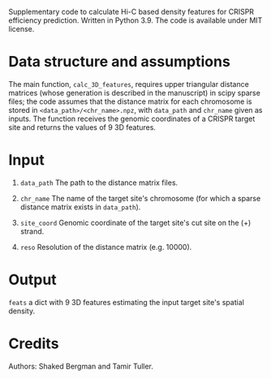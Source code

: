 Supplementary code to calculate Hi-C based density features for CRISPR efficiency prediction. Written in Python 3.9. The code is available under MIT license.

# Data structure and assumptions
The main function, ```calc_3D_features```, requires upper triangular distance matrices (whose generation is described in the manuscript) in scipy sparse files; the code assumes that the distance matrix for each chromosome is stored in ```<data_path>/<chr_name>.npz```, with ```data_path``` and ```chr_name``` given as inputs.
The function receives the genomic coordinates of a CRISPR target site and returns the values of 9 3D features.

# Input
1. ```data_path```
The path to the distance matrix files.

3. ```chr_name```
The name of the target site's chromosome (for which a sparse distance matrix exists in ```data_path```).

4. ```site_coord```
Genomic coordinate of the target site's cut site on the (+) strand.

5. ```reso```
Resolution of the distance matrix (e.g. 10000).

# Output
```feats``` a dict with 9 3D features estimating the input target site's spatial density.

# Credits
Authors: Shaked Bergman and Tamir Tuller.
